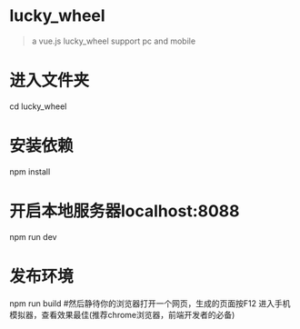 # lucky_wheel

>  a vue.js lucky_wheel support pc and mobile



# 进入文件夹
cd lucky_wheel

# 安装依赖
npm install

# 开启本地服务器localhost:8088
npm run dev

# 发布环境
npm run build
#然后静待你的浏览器打开一个网页，生成的页面按F12 进入手机模拟器，查看效果最佳(推荐chrome浏览器，前端开发者的必备)










